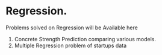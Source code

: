# Regression.

Problems solved on Regression will be Available here
1) Concrete Strength Prediction comparing various models.
2) Multiple Regression problem of startups data
